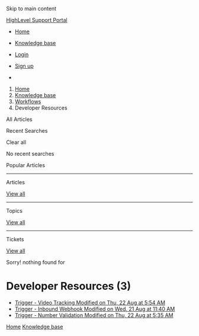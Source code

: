 Skip to main content

[ HighLevel Support Portal ](https://help.gohighlevel.com)

  * [ Home ](/support/home)
  * [ Knowledge base ](/support/solutions)

  * [Login](/support/login)
  * [Sign up](/support/signup)
  * 

  1. [Home](/support/home)
  2. [Knowledge base](/support/solutions)
  3. [Workflows](/support/solutions/48000455132)
  4. Developer Resources

All  Articles 

Recent Searches

Clear all

No recent searches

Popular Articles

* * *

Articles

[View all](/support/search/solutions)

* * *

Topics

[View all](/support/search/topics)

* * *

Tickets

[View all](/support/search/tickets)

Sorry! nothing found for   

# Developer Resources (3)

  * [ Trigger - Video Tracking Modified on Thu, 22 Aug at 5:54 AM  ](/support/solutions/articles/155000003142-trigger-video-tracking)
  * [ Trigger - Inbound Webhook Modified on Wed, 21 Aug at 11:40 AM  ](/support/solutions/articles/155000003147-trigger-inbound-webhook)
  * [ Trigger - Number Validation Modified on Thu, 22 Aug at 5:35 AM  ](/support/solutions/articles/155000003163-trigger-number-validation)

[Home](/support/home) [Knowledge base](/support/solutions)
